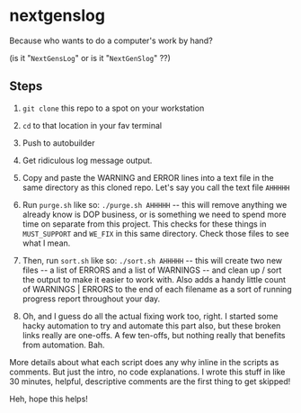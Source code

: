 # nextgenslog
Because who wants to do a computer's work by hand?

(is it "`NextGensLog`" or is it "`NextGenSlog`" ??)

## Steps

1. `git clone` this repo to a spot on your workstation
2. `cd` to that location in your fav terminal

3. Push to autobuilder
4. Get ridiculous log message output.
5. Copy and paste the WARNING and ERROR lines into a text file in the same directory as this cloned repo. Let's say you call the text file `AHHHHH`
6. Run `purge.sh` like so: `./purge.sh AHHHHH` -- this will remove anything we already know is DOP business, or is something we need to spend more time on separate from this project. This checks for these things in `MUST_SUPPORT` and `WE_FIX` in this same directory. Check those files to see what I mean.
7. Then, run `sort.sh` like so: `./sort.sh AHHHHH` -- this will create two new files -- a list of ERRORS and a list of WARNINGS -- and clean up / sort the output to make it easier to work with. Also adds a handy little count of WARNINGS | ERRORS to the end of each filename as a sort of running progress report throughout your day.
8. Oh, and I guess do all the actual fixing work too, right. I started some hacky automation to try and automate this part also, but these broken links really are one-offs. A few ten-offs, but nothing really that benefits from automation. Bah.

More details about what each script does any why inline in the scripts as comments. But just the intro, no code explanations. I wrote this stuff in like 30 minutes, helpful, descriptive comments are the first thing to get skipped!

Heh, hope this helps!
